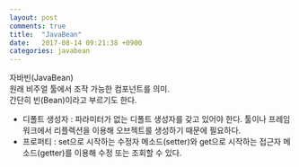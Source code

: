 ```yaml
---
layout: post
comments: true
title:  "JavaBean"
date:   2017-08-14 09:21:38 +0900
categories: javabean
---
```

자바빈(JavaBean)  
원래 비주얼 툴에서 조작 가능한 컴포넌트를 의미.  
간단히 빈(Bean)이라고 부르기도 한다.   


* 디폴트 생성자 : 파라미터가 없는 디폴트 생성자를 갖고 있어야 한다. 툴이나 프레임워크에서 리플렉션을 이용해 오브젝트를 생성하기 때문에 필요하다.  
* 프로퍼티 : set으로 시작하는 수정자 메소드(setter)와 get으로 시작하는 접근자 메소드(getter)를 이용해 수정 또는 조회할 수 있다.
